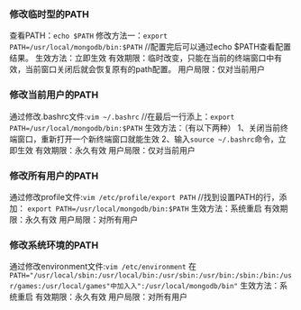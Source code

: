 ### 修改临时型的PATH
查看PATH：`echo $PATH`
修改方法一：`export PATH=/usr/local/mongodb/bin:$PATH`
//配置完后可以通过echo $PATH查看配置结果。
生效方法：立即生效
有效期限：临时改变，只能在当前的终端窗口中有效，当前窗口关闭后就会恢复原有的path配置。
用户局限：仅对当前用户

### 修改当前用户的PATH
通过修改.bashrc文件:`vim ~/.bashrc`
//在最后一行添上：`export PATH=/usr/local/mongodb/bin:$PATH`
生效方法：（有以下两种）
1、关闭当前终端窗口，重新打开一个新终端窗口就能生效
2、输入`source ~/.bashrc`命令，立即生效
有效期限：永久有效
用户局限：仅对当前用户

### 修改所有用户的PATH
通过修改profile文件:`vim /etc/profile/export PATH`
//找到设置PATH的行，添加：
`export PATH=/usr/local/mongodb/bin:$PATH`
生效方法：系统重启
有效期限：永久有效
用户局限：对所有用户

### 修改系统环境的PATH
通过修改environment文件:`vim /etc/environment`
在`PATH="/usr/local/sbin:/usr/local/bin:/usr/sbin:/usr/bin:/sbin:/bin:/usr/games:/usr/local/games"中加入入":/usr/local/mongodb/bin"`
生效方法：系统重启
有效期限：永久有效
用户局限：对所有用户